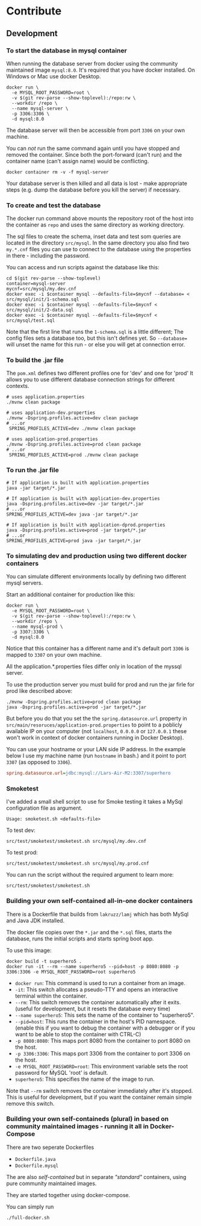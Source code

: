 # Contribute

## Development

### To start the database in mysql container
When running the database server from docker using the community maintained image `mysql:8.0`. It's required that you have docker installed. On Windows or Mac use docker Desktop. 

```shell
docker run \
  -e MYSQL_ROOT_PASSWORD=root \
  -v $(git rev-parse --show-toplevel):/repo:rw \
  --workdir /repo \
  --name mysql-server \
  -p 3306:3306 \
  -d mysql:8.0
```

The database server will then be accessible from port `3306` on your own machine. 

You can _not_ run the same command again until you have stopped and removed the container. Since both the port-forward (can't run) and the container name (can't assign name) would be conflicting.

```
docker container rm -v -f mysql-server
```

Your database server is then killed and all data is lost - make appropriate steps (e.g. dump the database before you kill the server) if necessary.

### To create and test the database

The docker run command above mounts the repository root of the host into the container as `repo` and uses the same directory as working directory.

The sql files to create the schema, inset data and test som queries are located in the directory `src/mysql`. In the same directory you also find two `my.*.cnf` files you can use to connect to the database using the properties in there - including the password. 

You can access and run scripts against the database like this:

```
cd $(git rev-parse --show-toplevel)
container=mysql-server
mycnf=src/mysql/my.dev.cnf
docker exec -i $container mysql --defaults-file=$mycnf --database= < src/mysql/init/1-schema.sql
docker exec -i $container mysql --defaults-file=$mycnf < src/mysql/init/2-data.sql
docker exec -i $container mysql --defaults-file=$mycnf < src/mysql/test.sql
```

Note that the first line that runs the `1-schema.sql` is a little different; The config files sets a database too, but this isn't defines yet. So `--database=` will unset the name for this run - or else you will get at connection error.

### To build the .jar file

The `pom.xml` defines two different profiles one for 'dev' and one for 'prod'  It allows you to use different database connection strings for different contexts.

```shell
# uses application.properties
./mvnw clean package 

# uses application-dev.properties
./mvnw -Dspring.profiles.active=dev clean package 
# ...or
 SPRING_PROFILES_ACTIVE=dev ./mvnw clean package

# uses application-prod.properties
./mvnw -Dspring.profiles.active=prod clean package 
# ...or 
 SPRING_PROFILES_ACTIVE=prod ./mvnw clean package
```
### To run the .jar file
```shell
# If application is built with application.properties
java -jar target/*.jar

# If application is built with application-dev.properties
java -Dspring.profiles.active=dev -jar target/*.jar
# ...or
SPRING_PROFILES_ACTIVE=dev java -jar target/*.jar

# If application is built with application-dprod.properties
java -Dspring.profiles.active=prod -jar target/*.jar
# ...or
SPRING_PROFILES_ACTIVE=prod java -jar target/*.jar

```

### To simulating dev and production using two different docker containers
You can simulate different environments locally by defining two different mysql servers.

Start an additional container for production like this:

```shell
docker run \
  -e MYSQL_ROOT_PASSWORD=root \
  -v $(git rev-parse --show-toplevel):/repo:rw \
  --workdir /repo \
  --name mysql-prod \
  -p 3307:3306 \
  -d mysql:8.0
```

Notice that this container has a different name and it's default port `3306` is mapped to `3307` on your own machine.

All the application.*.properties files differ only in location of the myssql server.

To use the production server you must build for prod and run the jar firle for prod like described above:


```shell
./mvnw -Dspring.profiles.active=prod clean package 
java -Dspring.profiles.active=prod -jar target/*.jar
```
But before you do that you set the the `spring.datasource.url` property in `src/main/resoruces/application-prod.properties` to point to a poblicly available IP on your computer  (not `localhost`, `0.0.0.0` or `127.0.0.1` these won't work in context of docker containers running in Docker Desktop).

You can use your hostname or your LAN side IP address. In the example below I use my machine name (run `hostname` in bash.) and it point to port `3307` (as opposed to `3306`).

```ini
spring.datasource.url=jdbc:mysql://Lars-Air-M2:3307/superhero
```

### Smoketest

I've added a small shell script to use for Smoke testing it takes a MySql configuration file as argument.

```
Usage: smoketest.sh <defaults-file>
```

To test dev:
```shell
src/test/smoketest/smoketest.sh src/mysql/my.dev.cnf
```

To test prod:
```shell
src/test/smoketest/smoketest.sh src/mysql/my.prod.cnf
```

You can run the script without the required argument to learn more:
```shell
src/test/smoketest/smoketest.sh
```

### Building your own self-contained all-in-one docker containers

There is a Dockerfile that builds from `lakruzz/lamj` which has both MySql and Java JDK installed.

The docker file copies over the `*.jar` and the `*.sql` files, starts the database, runs the initial scripts and starts spring boot app.

To use this image:

```shell 
docker build -t superhero5 .
docker run -it --rm --name superhero5 --pid=host -p 8080:8080 -p 3306:3306 -e MYSQL_ROOT_PASSWORD=root superhero5
```

- `docker run`: This command is used to run a container from an image.
- `-it`: This switch allocates a pseudo-TTY and opens an interactive terminal within the container.
- `--rm`: This switch removes the container automatically after it exits. (useful for development, but it resets the database every time)
- `--name superhero5`: This sets the name of the container to "superhero5".
- `--pid=host`: This runs the container in the host's PID namespace. (enable this if you  want to debug the container with a debugger or if you want to be able to stop the container with CTRL-C)
- `-p 8080:8080`: This maps port 8080 from the container to port 8080 on the host.
- `-p 3306:3306`: This maps port 3306 from the container to port 3306 on the host.
- `-e MYSQL_ROOT_PASSWORD=root`: This environment variable sets the root password for MySQL 'root' is default.
- `superhero5`: This specifies the name of the image to run.



Note that `--rm` switch removes the container immediately after it's stopped. This is useful for development, but if you want the container remain simple remove this switch.



### Building your own self-containeds (plural) in based on community maintained images - running it all in Docker-Compose

There are two seperate Dockerfiles

- `Dockerfile.java`
- `Dockerfile.mysql`

The are also _self-contained_  but in separate _"standard"_ containers, using pure community maintained images.

They are started together using docker-compose.

You can simply run 

```
./full-docker.sh
```